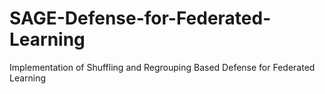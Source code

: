 # SAGE-Defense-for-Federated-Learning

Implementation of Shuffling and Regrouping Based Defense for Federated Learning
